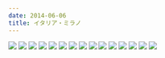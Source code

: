 ```yaml
---
date: 2014-06-06
title: イタリア・ミラノ
---
```


![](https://img.xar.sh/i-vVjjGks-X2.jpg)
![](https://img.xar.sh/i-wSWffbn-X2.jpg)
![](https://img.xar.sh/i-VCPX2tz-X2.jpg)
![](https://img.xar.sh/i-tSHxWJD-X2.jpg)
![](https://img.xar.sh/i-Lv7N8d7-X2.jpg)
![](https://img.xar.sh/i-DcdjkpK-X2.jpg)
![](https://img.xar.sh/i-Lcc7FkT-X2.jpg)
![](https://img.xar.sh/i-2cMJtn8-X2.jpg)
![](https://img.xar.sh/i-ZdLcLxN-X2.jpg)
![](https://img.xar.sh/i-cJr3hqw-X2.jpg)
![](https://img.xar.sh/i-wzzmFdD-X2.jpg)
![](https://img.xar.sh/i-JphqvMc-X2.jpg)
![](https://img.xar.sh/i-KXnKmDs-X2.jpg)
![](https://img.xar.sh/i-XnsVKTp-X2.jpg)
![](https://img.xar.sh/i-DwcKZHm-X2.jpg)
